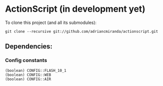 ActionScript (in development yet)
=================================

To clone this project (and all its submodules):

    git clone --recursive git://github.com/adriancmiranda/actionscript.git

## Dependencies:
### Config constants

    (boolean) CONFIG::FLASH_10_1
    (boolean) CONFIG::WEB
    (boolean) CONFIG::AIR
    
